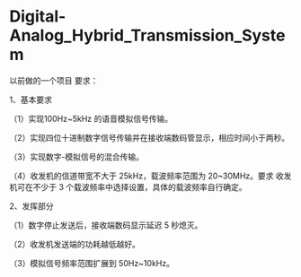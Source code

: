 # Digital-Analog_Hybrid_Transmission_System
以前做的一个项目
要求：

1、基本要求

（1）实现100Hz~5kHz 的语音模拟信号传输。

（2）实现四位十进制数字信号传输并在接收端数码管显示，相应时间小于两秒。

（3）实现数字-模拟信号的混合传输。

（4）收发机的信道带宽不大于 25kHz，载波频率范围为 20~30MHz。要求 收发机可在不少于 3 个载波频率中选择设置，具体的载波频率自行确定。

2、发挥部分

（1）数字停止发送后，接收端数码显示延迟 5 秒熄灭。

（2）收发机发送端的功耗越低越好。

（3）模拟信号频率范围扩展到 50Hz~10kHz。
